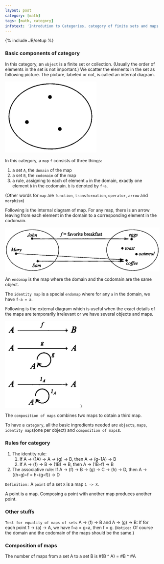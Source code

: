 ```yaml
---
layout: post
category: [math]
tags: [math, category]
infotext: 'Introdution to Categories, category of finite sets and maps'
---
```

{% include JB/setup %}

### Basic components of category

In this category, an `object` is a finite set or collection. (Usually the order 
of elements in the set is not important.) We scatter the elements in the set as 
following picture. The picture, labeled or not, is called an internal diagram.

![internal diagram](files/2015-06-25-notes-on-categories-s2/internal-diagram.png)

In this category, a `map` `f` consists of three things:

1.  a set `A`, the `domain` of the map
2.  a set `B`, the `codomain` of the map
3.  a rule, assigning to each of element `a` in the domain, exactly one element `b` in the 
codomain. `b` is denoted by `f◦a`.

(Other words for `map` are `function`, `transformation`, `operator`, `arrow` and 
`morphism`)

Following is the internal diagram of map. For any map, there is an arrow leaving 
from each element in the domain to a corresponding element in the codomain.

![internal diagram of map](files/2015-06-25-notes-on-categories-s2/internal-diagram-map.png)

An `endomap` is the map where the domain and the codomain are the same object.

The `identity map` is a special `endomap` where for any `a` in the domain, we have `f◦a = a`.

Following is the external diagram which is useful when the exact details of the maps 
are temporarily irrelevant or we have several objects and maps.

![external diagram](files/2015-06-25-notes-on-categories-s2/external-map.png))

The `composition of maps` combines two maps to obtain a third map.

To have a `category`, all the basic ingredients needed are `object`s, `map`s, 
`identity map`s(one per object) and `composition of maps`s.

### Rules for category

1.  The identity rule:
    1.  If A -> (1A) -> A -> (g) -> B, then A -> (g◦1A) -> B
    2.  If A -> (f) -> B -> (1B) -> B, then A -> (1B◦f) -> B
2.  The associative rule: If A -> (f) -> B -> (g) -> C -> (h) -> D, then A -> ((h◦g)◦f = h◦(g◦f)) -> D

`Definition:` A `point` of a set `X` is a map `1 -> X`.

A point is a map. Composing a point with another map produces another point.

### Other stuffs

`Test for equality of maps of sets` A -> (f) -> B and A -> (g) -> B: If for each 
point 1 -> (a) -> A, we have f◦a = g◦a, then f = g. (`Notice:` Of course the domain 
and the codomain of the maps should be the same.)

### Composition of maps

The number of maps from a set A to a set B is #(B ^ A) = #B ^ #A